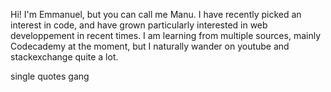 Hi!
I'm Emmanuel, but you can call me Manu. I have recently picked an interest in code, and have grown particularly interested in web developpement in recent times.
I am learning from multiple sources, mainly Codecademy at the moment, but I naturally wander on youtube and stackexchange quite a lot.

single quotes gang
